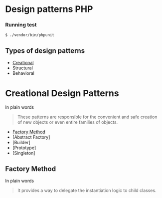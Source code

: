 # Design patterns PHP

### Running test

```bash
$ ./vendor/bin/phpunit
```

Types of design patterns
-----------------

* [Creational](#creational-design-patterns)
* Structural
* Behavioral

Creational Design Patterns
==========================

In plain words
> These patterns are responsible for the convenient and safe creation of new objects or even entire families of objects.

 * [Factory Method](#-factory-method)
 * [Abstract Factory]
 * [Builder]
 * [Prototype]
 * [Singleton]

 Factory Method
--------------

In plain words
> It provides a way to delegate the instantiation logic to child classes.
